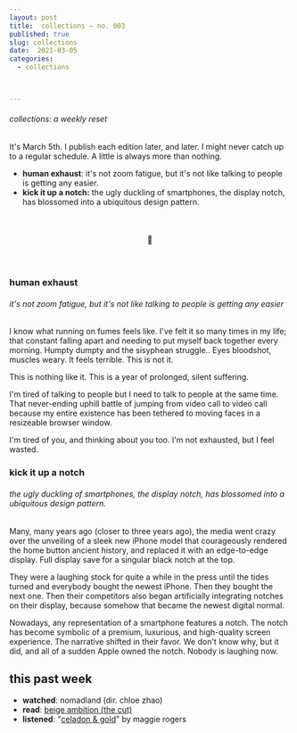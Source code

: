 ```yaml
---
layout: post
title:  collections — no. 003
published: true
slug: collections
date:  2021-03-05
categories:
  - collections



---
```


###### collections: a weekly reset



It's March 5th. I publish each edition later, and later. I might never catch up to a regular schedule. A little is always more than nothing.

- **human exhaust**: it's not zoom fatigue, but it's not like talking to people is getting any easier.
- **kick it up a notch:** the ugly duckling of smartphones, the display notch, has blossomed into a ubiquitous design pattern.

<br />

<h4 style="text-align:center">💌</h4>

<!--more-->

<br/>

### human exhaust

###### it's not zoom fatigue, but it's not like talking to people is getting any easier

I know what running on fumes feels like. I've felt it so many times in my life; that constant falling apart and needing to put myself back together every morning. Humpty dumpty and the sisyphean struggle.. Eyes bloodshot, muscles weary. It feels terrible. This is not it. 

This is nothing like it. This is a year of prolonged, silent suffering. 

I'm tired of talking to people but I need to talk to people at the same time. That never-ending uphill battle of jumping from video call to video call because my entire existence has been tethered to moving faces in a resizeable browser window. 

I'm tired of you, and thinking about you too. I'm not exhausted, but I feel wasted.



### kick it up a notch

###### the ugly duckling of smartphones, the display notch, has blossomed into a ubiquitous design pattern.

Many, many years ago (closer to three years ago), the media went crazy over the unveiling of a sleek new iPhone model that courageously rendered the home button ancient history, and replaced it with an edge-to-edge display. Full display save for a singular black notch at the top. 

They were a laughing stock for quite a while in the press until the tides turned and everybody bought the newest iPhone. Then they bought the next one. Then their competitors also began artificially integrating notches on their display, because somehow that became the newest digital normal.

Nowadays, any representation of a smartphone features a notch. The notch has become symbolic of a premium, luxurious, and high-quality screen experience. The narrative shifted in their favor. We don't know why, but it did, and all of a sudden Apple owned the notch. Nobody is laughing now.



## this past week

- **watched**: nomadland (dir. chloe zhao)
- **read**: [beige ambition (the cut)](https://www.thecut.com/2021/03/mary-kate-ashley-olsen-the-row.html)
- **listened**: "[celadon & gold](https://open.spotify.com/track/5LID7Ihnsvi7vpbCWL4xQF?si=jNmSLQqMSRGIXoM0dPbNVw)" by maggie rogers